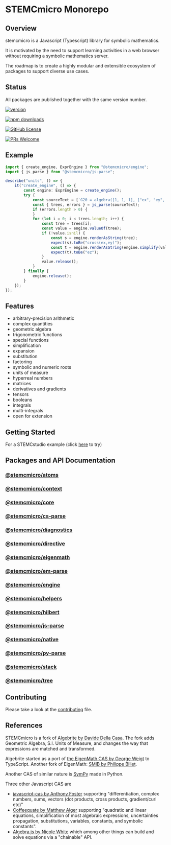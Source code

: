 # STEMCmicro Monorepo

## Overview

stemcmicro is a Javascript (Typescript) library for symbolic mathematics.

It is motivated by the need to support learning activities in a web browser without requiring a symbolic mathematics server.

The roadmap is to create a highly modular and extensible ecosystem of packages to support diverse use cases. 

## Status

All packages are published together with the same version number.

[![version](https://img.shields.io/npm/v/@stemcmicro/tree.svg)](https://www.npmjs.com/package/@stemcmicro/tree)

[![npm downloads](https://img.shields.io/npm/dm/@stemcmicro/tree.svg)](https://npm-stat.com/charts.html?package=@stemcmicro/tree&from=2024-03-27)

[![GitHub license](https://img.shields.io/badge/license-MIT-blue.svg)](./LICENSE)

[![PRs Welcome](https://img.shields.io/badge/PRs-welcome-brightgreen.svg)](./CONTRIBUTING.md)

## Example

```typescript
import { create_engine, ExprEngine } from "@stemcmicro/engine";
import { js_parse } from "@stemcmicro/js-parse";

describe("units", () => {
    it("create_engine", () => {
        const engine: ExprEngine = create_engine();
        try {
            const sourceText = [`G20 = algebra([1, 1, 1], ["ex", "ey", "ez"])`, `ex = G20[1]`, `ey = G20[2]`, `cross(ex,ey)`].join("\n");
            const { trees, errors } = js_parse(sourceText);
            if (errors.length > 0) {
            }
            for (let i = 0; i < trees.length; i++) {
                const tree = trees[i];
                const value = engine.valueOf(tree);
                if (!value.isnil) {
                    const s = engine.renderAsString(tree);
                    expect(s).toBe("cross(ex,ey)");
                    const t = engine.renderAsString(engine.simplify(value));
                    expect(t).toBe("ez");
                }
                value.release();
            }
        } finally {
            engine.release();
        }
    });
});
```

## Features

* arbitrary-precision arithmetic
* complex quantities
* geometric algebra
* trigonometric functions
* special functions
* simplification
* expansion
* substitution
* factoring
* symbolic and numeric roots
* units of measure
* hyperreal numbers
* matrices
* derivatives and gradients
* tensors
* booleans
* integrals
* multi-integrals
* open for extension

## Getting Started

For a STEMCstudio example (click [here](https://www.stemcstudio.com/gists/615c4d96400a7d18e9741abe9bfc28fa) to try)

## Packages and API Documentation

### [@stemcmicro/atoms](https://geometryzen.github.io/stemcmicro/atoms)
### [@stemcmicro/context](https://geometryzen.github.io/stemcmicro/context)
### [@stemcmicro/core](https://geometryzen.github.io/stemcmicro/core)
### [@stemcmicro/cs-parse](https://geometryzen.github.io/stemcmicro/cs-parse)
### [@stemcmicro/diagnostics](https://geometryzen.github.io/stemcmicro/diagnostics)
### [@stemcmicro/directive](https://geometryzen.github.io/stemcmicro/directive)
### [@stemcmicro/eigenmath](https://geometryzen.github.io/stemcmicro/eigenmath)
### [@stemcmicro/em-parse](https://geometryzen.github.io/stemcmicro/em-parse)
### [@stemcmicro/engine](https://geometryzen.github.io/stemcmicro/engine)
### [@stemcmicro/helpers](https://geometryzen.github.io/stemcmicro/helpers)
### [@stemcmicro/hilbert](https://geometryzen.github.io/stemcmicro/hilbert)
### [@stemcmicro/js-parse](https://geometryzen.github.io/stemcmicro/js-parse)
### [@stemcmicro/native](https://geometryzen.github.io/stemcmicro/native)
### [@stemcmicro/py-parse](https://geometryzen.github.io/stemcmicro/py-parse)
### [@stemcmicro/stack](https://geometryzen.github.io/stemcmicro/stack)
### [@stemcmicro/tree](https://geometryzen.github.io/stemcmicro/tree)

## Contributing

Please take a look at the [contributing](https://github.com/geometryzen/stemcmicro/blob/master/CONTRIBUTING.md) file.

## References

STEMCmicro is a fork of [Algebrite by Davide Della Casa](https://github.com/davidedc/Algebrite).
The fork adds Geometric Algebra, S.I. Units of Measure, and changes the way that expressions are matched and transformed.  

Algebrite started as a port of [the EigenMath CAS by George Weigt](http://eigenmath.sourceforge.net/Eigenmath.pdf) to TypeScript.
Another fork of EigenMath: [SMIB by Philippe Billet](http://smib.sourceforge.net/).

Another CAS of similar nature is [SymPy](http://www.sympy.org/en/index.html) made in Python.

Three other Javascript CAS are

* [javascript-cas by Anthony Foster](https://github.com/aantthony/javascript-cas) supporting "differentiation, complex numbers, sums, vectors (dot products, cross products, gradient/curl etc)"
* [Coffeequate by Matthew Alger](http://coffeequate.readthedocs.org/) supporting "quadratic and linear equations, simplification of most algebraic expressions, uncertainties propagation, substitutions, variables, constants, and symbolic constants".
* [Algebra.js by Nicole White](http://algebra.js.org) which among other things can build and solve equations via a "chainable" API.
